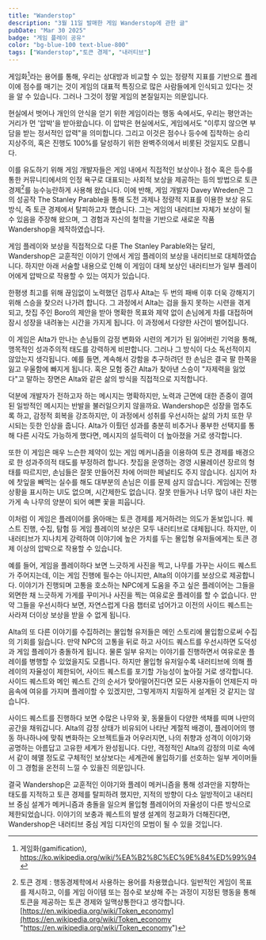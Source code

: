 ```yaml
---
title: "Wanderstop"
description: "3월 11일 발매한 게임 Wanderstop에 관한 글"
pubDate: "Mar 30 2025"
badge: "게임 플레이 공유"
color: "bg-blue-100 text-blue-800"
tags: ["Wanderstop","토큰 경제", "내러티브"]
---
```


게임화[^1]라는 용어를 통해, 우리는 상대방과 비교할 수 있는 정량적 지표를 기반으로 플레이에 점수를 매기는 것이 게임의 대표적 특징으로 많은 사람들에게 인식되고 있다는 것을 알 수 있습니다. 그러나 그것이 정말 게임의 본질일지는 의문입니다.

현실에서 벗어나 개인의 안식을 얻기 위한 게임이라는 행동 속에서도, 우리는 평안과는 거리가 먼 '압박'을 받아왔습니다. 이 압박은 현실에서도, 게임에서도 "이루지 않으면 부담을 받는 정서적인 압력"을 의미합니다. 그리고 이것은 점수나 등수에 집착하는 승리 지상주의, 혹은 진행도 100%를 달성하기 위한 완벽주의에서 비롯된 것일지도 모릅니다.

이를 유도하기 위해 게임 개발자들은 게임 내에서 직접적인 보상이나 점수 혹은 등수를 통한 커뮤니티에서의 인정 욕구로 대표되는 사회적 보상을 제공하는 등의 방법으로 토큰 경제[^2]를 능수능란하게 사용해 왔습니다. 이에 반해, 게임 개발자 Davey Wreden은 그의 성공작 The Stanley Parable을 통해 도전 과제나 정량적 지표를 이용한 보상 유도 방식, 즉 토큰 경제에서 탈피하고자 했습니다. 그는 게임의 내러티브 자체가 보상이 될 수 있음을 주장해 왔으며, 그 경험과 자신의 철학을 기반으로 새로운 작품 Wandershop을 제작하였습니다.

게임 플레이와 보상을 직접적으로 다룬 The Stanley Parable와는 달리, Wandershop은 교훈적인 이야기 안에서 게임 플레이의 보상을 내러티브로 대체하였습니다. 하지만 아래 서술할 내용으로 인해 이 게임이 대체 보상인 내러티브가 일부 플레이어에게 압박으로 작용할 수 있는 여지가 있습니다.  

   

한평생 최고를 위해 끊임없이 노력했던 검투사 Alta는 두 번의 패배 이후 더욱 강해지기 위해 스승을 찾으러 나가려 합니다. 그 과정에서 Alta는 검을 들지 못하는 시련을 겪게 되고, 찻집 주인 Boro의 제안을 받아 명확한 목표와 제약 없이 손님에게 차를 대접하며 잠시 성장을 내려놓는 시간을 가지게 됩니다. 이 과정에서 다양한 사건이 벌어집니다.

이 게임은 Alta가 만나는 손님들의 감정 변화와 시련의 계기가 된 잃어버린 기억을 통해, 맹목적인 성과주의적 태도를 강력하게 비판합니다. 그러나 그 방식이 다소 독선적이지 않았는지 생각됩니다. 예를 들면, 계속해서 강함을 추구하려던 한 손님은 결국 팔 한쪽을 잃고 우울함에 빠지게 됩니다. 혹은 모험 중간 Alta가 찾아낸 스승이 "자제력을 잃었다"고 말하는 장면은 Alta와 같은 삶의 방식을 직접적으로 지적합니다.

덕분에 개발자가 전하고자 하는 메시지는 명확하지만, 노력과 근면에 대한 존중이 결여된 일방적인 메시지는 반발을 불러일으키지 않을까요. Wandershop은 성장을 멈추도록 하고, 감정적 회복을 강조하지만, 이 과정에서 성취를 우선시하는 삶의 가치 또한 무시되는 듯한 인상을 줍니다. Alta가 이뤘던 성과를 충분히 비추거나 풍부한 선택지를 통해 다른 시각도 가능하게 했다면, 메시지의 설득력이 더 높아졌을 거로 생각합니다.  

  

또한 이 게임은 매우 느슨한 제약이 있는 게임 메커니즘을 이용하여 토큰 경제를 배경으로 한 성과주의적 태도를 부정하려 합니다. 찻집을 운영하는 경영 시뮬레이션 장르의 형태를 따르지만, 손님들은 잘못 만들어진 차에 어떠한 페널티도 주지 않습니다. 심지어 차에 찻잎을 빼먹는 실수를 해도 대부분의 손님은 이를 문제 삼지 않습니다. 게임에는 진행 상황을 표시하는 UI도 없으며, 시간제한도 없습니다. 잘못 만들거나 너무 많이 내린 차는 가게 속 나무의 양분이 되어 예쁜 꽃을 피웁니다.

이처럼 이 게임은 플레이어를 옭아매는 토큰 경제를 제거하려는 의도가 돋보입니다. 퀘스트 진행, 수집, 탐험 등 게임 플레이의 보상은 모두 내러티브로 대체됩니다. 하지만, 이 내러티브가 지나치게 강력하여 이야기에 높은 가치를 두는 몰입형 유저들에게는 토큰 경제 이상의 압박으로 작용할 수 있습니다.

예를 들어, 게임을 플레이하다 보면 느긋하게 사진을 찍고, 나무를 가꾸는 사이드 퀘스트가 주어지는데, 이는 게임 진행에 필수는 아니지만, Alta의 이야기를 보상으로 제공합니다. 이야기가 진행되며 고통을 호소하는 NPC에게 도움을 주고 싶은 플레이어는 그들을 외면한 채 느긋하게 가게를 꾸미거나 사진을 찍는 여유로운 플레이를 할 수 없습니다. 만약 그들을 우선시하다 보면, 자연스럽게 다음 챕터로 넘어가고 이전의 사이드 퀘스트는 사라져 더이상 보상을 받을 수 없게 됩니다.

Alta의 또 다른 이야기를 수집하려는 몰입형 유저들은 메인 스토리에 몰입함으로써 수집의 기회를 잃습니다. 만약 NPC의 고통을 뒤로 하고 사이드 퀘스트를 우선시하면 도덕성과 게임 플레이가 충돌하게 됩니다. 물론 일부 유저는 이야기를 진행하면서 여유로운 플레이를 병행할 수 있었을지도 모릅니다. 하지만 몰입형 유저일수록 내러티브에 의해 플레이의 자율성이 제한되어, 사이드 퀘스트를 포기할 가능성이 높아질 거로 생각합니다. 사이드 퀘스트와 메인 퀘스트 간의 순서가 맞아떨어진다면 모든 사용자들이 언제든지 마음속에 여유를 가지며 플레이할 수 있겠지만, 그렇게까지 치밀하게 설계된 것 같지는 않습니다.  

  


사이드 퀘스트를 진행하다 보면 수많은 나무와 꽃, 동물들이 다양한 색채를 띠며 나만의 공간을 채워갑니다. Alta의 감정 상태가 비유되어 나타난 계절적 배경이, 플레이어의 행동 하나하나에 맞춰 변화하는 오브젝트들과 어우러지면, 나의 취향과 성격이 이야기와 공명하는 아름답고 고유한 세계가 완성됩니다. 다만, 격정적인 Alta의 감정의 미로 속에서 같이 헤맬 정도로 구체적인 보상보다는 세계관에 몰입하기를 선호하는 일부 게이머들이 그 경험을 온전히 느낄 수 있을진 의문입니다.  

  


결국 Wandershop은 교훈적인 이야기와 플레이 메커니즘을 통해 성과만을 지향하는 태도를 지적하고 토큰 경제를 탈피하려 했지만, 지적의 방향이 다소 일방적이고 내러티브 중심 설계가 메커니즘과 충돌을 일으켜 몰입형 플레이어의 자율성이 다른 방식으로 제한되었습니다. 이야기의 보충과 퀘스트의 발생 설계의 정교화가 더해진다면, Wandershop은 내러티브 중심 게임 디자인의 모범이 될 수 있을 것입니다.


[^1]: 게임화(gamification), [https://ko.wikipedia.org/wiki/%EA%B2%8C%EC%9E%84%ED%99%94 ](https://ko.wikipedia.org/wiki/%EA%B2%8C%EC%9E%84%ED%99%94 "https://ko.wikipedia.org/wiki/%EA%B2%8C%EC%9E%84%ED%99%94")

[^2]: 토큰 경제 : 행동경제학에서 사용하는 용어를 차용했습니다. 일반적인 게임이 목표를 제시하고, 이를 게임 아이템 또는 점수로 보상해 주는 과정이 지정된 행동을 통해 토큰을 제공하는 토큰 경제와 일맥상통한다고 생각합니다. [https://en.wikipedia.org/wiki/Token_economy](https://en.wikipedia.org/wiki/Token_economy "https://en.wikipedia.org/wiki/Token_economy")
